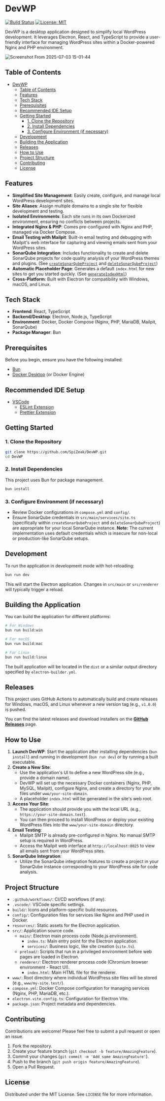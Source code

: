 # DevWP

[![Build Status](https://github.com/SpiZeak/DevWP/actions/workflows/release.yml/badge.svg)](https://github.com/SpiZeak/DevWP/actions/workflows/release.yml)
[![License: MIT](https://img.shields.io/badge/License-MIT-yellow.svg)](https://opensource.org/licenses/MIT)

DevWP is a desktop application designed to simplify local WordPress development. It leverages Electron, React, and TypeScript to provide a user-friendly interface for managing WordPress sites within a Docker-powered Nginx and PHP environment.

![Screenshot From 2025-07-03 15-01-44](https://github.com/user-attachments/assets/f9410831-6048-4f46-87f3-e2c3ac8d5136)

## Table of Contents

- [DevWP](#devwp)
  - [Table of Contents](#table-of-contents)
  - [Features](#features)
  - [Tech Stack](#tech-stack)
  - [Prerequisites](#prerequisites)
  - [Recommended IDE Setup](#recommended-ide-setup)
  - [Getting Started](#getting-started)
    - [1. Clone the Repository](#1-clone-the-repository)
    - [2. Install Dependencies](#2-install-dependencies)
    - [3. Configure Environment (if necessary)](#3-configure-environment-if-necessary)
  - [Development](#development)
  - [Building the Application](#building-the-application)
  - [Releases](#releases)
  - [How to Use](#how-to-use)
  - [Project Structure](#project-structure)
  - [Contributing](#contributing)
  - [License](#license)

## Features

- **Simplified Site Management**: Easily create, configure, and manage local WordPress development sites.
- **Site Aliases**: Assign multiple domains to a single site for flexible development and testing.
- **Isolated Environments**: Each site runs in its own Dockerized environment, ensuring no conflicts between projects.
- **Integrated Nginx & PHP**: Comes pre-configured with Nginx and PHP, managed via Docker Compose.
- **Email Testing with Mailpit**: Built-in email testing and debugging with Mailpit's web interface for capturing and viewing emails sent from your WordPress sites.
- **SonarQube Integration**: Includes functionality to create and delete SonarQube projects for code quality analysis of your WordPress themes and plugins. (See [`createSonarQubeProject`](src/main/services/site.ts) and [`deleteSonarQubeProject`](src/main/services/site.ts))
- **Automatic Placeholder Page**: Generates a default `index.html` for new sites to get you started quickly. (See [`generateIndexHtml`](src/main/services/site.ts))
- **Cross-Platform**: Built with Electron for compatibility with Windows, macOS, and Linux.

## Tech Stack

- **Frontend**: React, TypeScript
- **Backend/Desktop**: Electron, Node.js, TypeScript
- **Environment**: Docker, Docker Compose (Nginx, PHP, MariaDB, Mailpit, SonarQube)
- **Package Manager**: Bun

## Prerequisites

Before you begin, ensure you have the following installed:

- [Bun](https://bun.sh/)
- [Docker Desktop](https://www.docker.com/products/docker-desktop/) (or Docker Engine)

## Recommended IDE Setup

- [VSCode](https://code.visualstudio.com/)
  - [ESLint Extension](https://marketplace.visualstudio.com/items?itemName=dbaeumer.vscode-eslint)
  - [Prettier Extension](https://marketplace.visualstudio.com/items?itemName=esbenp.prettier-vscode)

## Getting Started

### 1. Clone the Repository

```bash
git clone https://github.com/SpiZeak/DevWP.git
cd DevWP
```

### 2. Install Dependencies

This project uses Bun for package management.

```bash
bun install
```

### 3. Configure Environment (if necessary)

- Review Docker configurations in `compose.yml` and `config/`.
- Ensure SonarQube credentials in `src/main/services/site.ts` (specifically within `createSonarQubeProject` and `deleteSonarQubeProject`) are appropriate for your local SonarQube instance. **Note:** The current implementation uses default credentials which is insecure for non-local or production-like SonarQube setups.

## Development

To run the application in development mode with hot-reloading:

```bash
bun run dev
```

This will start the Electron application. Changes in `src/main` or `src/renderer` will typically trigger a reload.

## Building the Application

You can build the application for different platforms:

```bash
# For Windows
bun run build:win

# For macOS
bun run build:mac

# For Linux
bun run build:linux
```

The built application will be located in the `dist` or a similar output directory specified by `electron-builder.yml`.

## Releases

This project uses GitHub Actions to automatically build and create releases for Windows, macOS, and Linux whenever a new version tag (e.g., `v1.0.0`) is pushed.

You can find the latest releases and download installers on the [**GitHub Releases**](https://github.com/SpiZeak/DevWP/releases) page.

## How to Use

1.  **Launch DevWP**: Start the application after installing dependencies (`bun install`) and running in development (`bun run dev`) or by running a built executable.
2.  **Create a New Site**:
    - Use the application's UI to define a new WordPress site (e.g., provide a domain name).
    - DevWP will set up the necessary Docker containers (Nginx, PHP, MySQL, Mailpit), configure Nginx, and create a directory for your site files under `www/your-site-domain`.
    - A placeholder `index.html` will be generated in the site's web root.
3.  **Access Your Site**:
    - The application should provide you with the local URL (e.g., `https://your-site-domain.test`).
    - You can then proceed to install WordPress or deploy your existing WordPress files into the `www/your-site-domain` directory.
4.  **Email Testing**:
    - Mailpit SMTP is already pre-configured in Nginx. No manual SMTP setup is required in WordPress.
    - Access the Mailpit web interface at `http://localhost:8025` to view all emails sent from your WordPress sites.
5.  **SonarQube Integration**:
    - Utilize the SonarQube integration features to create a project in your SonarQube instance corresponding to your WordPress site for code analysis.

## Project Structure

- `.github/workflows/`: CI/CD workflows (if any).
- `.vscode/`: VSCode specific settings.
- `build/`: Icons and platform-specific build resources.
- `config/`: Configuration files for services like Nginx and PHP used in Docker.
- `resources/`: Static assets for the Electron application.
- `src/`: Application source code.
  - `main/`: Electron main process code (Node.js environment).
    - `index.ts`: Main entry point for the Electron application.
    - `services/`: Business logic, like site creation (`site.ts`).
  - `preload/`: Scripts that run in a privileged environment before web pages are loaded in Electron.
  - `renderer/`: Electron renderer process code (Chromium browser environment - React UI).
    - `index.html`: Main HTML file for the renderer.
- `www/`: Root directory where individual WordPress site files will be stored (e.g., `www/my-site.test/`).
- `compose.yml`: Docker Compose configuration for managing services (Nginx, PHP, MariaDB, etc.).
- `electron.vite.config.ts`: Configuration for Electron Vite.
- `package.json`: Project metadata and dependencies.

## Contributing

Contributions are welcome! Please feel free to submit a pull request or open an issue.

1.  Fork the repository.
2.  Create your feature branch (`git checkout -b feature/AmazingFeature`).
3.  Commit your changes (`git commit -m 'Add some AmazingFeature'`).
4.  Push to the branch (`git push origin feature/AmazingFeature`).
5.  Open a Pull Request.

## License

Distributed under the MIT License. See `LICENSE` file for more information.
